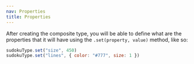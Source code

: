 ```yaml
---
nav: Properties
title: Properties
---
```


After creating the composite type, you will be able to define what are the properties that it will have using the `.set(property, value)` method, like so:

```javascript
sudokuType.set("size", 450)
sudokuType.set("lines", { color: "#777", size: 1 })
```
